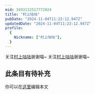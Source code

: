 ```yaml
---
mid: 3493132517772024
title: "村上咕咕"
pubDate: "2024-11-04T11:22:12.947Z"
updatedDate: "2024-11-04T11:22:12.947Z"
profile:
  {
    Nickname: ["村上咕咕"],
  }
---
```


关注[村上咕咕](https://space.bilibili.com/3493132517772024)谢谢喵~ 关注[村上咕咕](https://space.bilibili.com/3493132517772024)谢谢喵~

## 此条目有待补充
你可以在[这里](https://github.com/Yuhanawa/VTuber.ICU-Content/edit/master/v/村上咕咕/index.md)编辑本文
